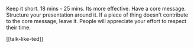 Keep it short. 18 mins - 25 mins. Its more effective. Have a core message. Structure your presentation around it. If a piece of thing doesn't contribute to the core message, leave it. People will appreciate your effort to respect their time.

[[talk-like-ted]]